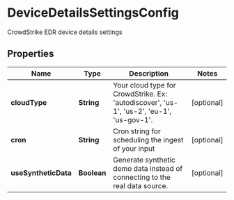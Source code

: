 

# DeviceDetailsSettingsConfig

CrowdStrike EDR device details settings

## Properties

| Name | Type | Description | Notes |
|------------ | ------------- | ------------- | -------------|
|**cloudType** | **String** | Your cloud type for CrowdStrike. Ex: &#39;autodiscover&#39;, &#39;us-1&#39;, &#39;us-2&#39;, &#39;eu-1&#39;, &#39;us-gov-1&#39;. |  [optional] |
|**cron** | **String** | Cron string for scheduling the ingest of your input |  [optional] |
|**useSyntheticData** | **Boolean** | Generate synthetic demo data instead of connecting to the real data source. |  [optional] |



